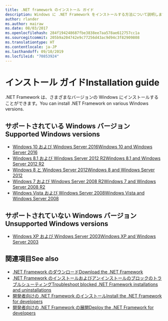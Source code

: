 ```yaml
---
title: .NET framework のインストール ガイド
description: Windows に .NET Framework をインストールする方法について説明します。
author: rlander
ms.author: mairaw
ms.date: 08/03/2017
ms.openlocfilehash: 284f194248687fbe3838ee7aa578ae612757cc1a
ms.sourcegitcommit: 205b9a204742e9c77256d43ac9d94c3f82909808
ms.translationtype: HT
ms.contentlocale: ja-JP
ms.lasthandoff: 09/10/2019
ms.locfileid: "70853924"
---
```

# <a name="installation-guide"></a><span data-ttu-id="e3db4-103">インストール ガイド</span><span class="sxs-lookup"><span data-stu-id="e3db4-103">Installation guide</span></span>

<span data-ttu-id="e3db4-104">.NET Framework は、さまざまなバージョンの Windows にインストールすることができます。</span><span class="sxs-lookup"><span data-stu-id="e3db4-104">You can install .NET Framework on various Windows versions.</span></span>

## <a name="supported-windows-versions"></a><span data-ttu-id="e3db4-105">サポートされている Windows バージョン</span><span class="sxs-lookup"><span data-stu-id="e3db4-105">Supported Windows versions</span></span>

- [<span data-ttu-id="e3db4-106">Windows 10 および Windows Server 2016</span><span class="sxs-lookup"><span data-stu-id="e3db4-106">Windows 10 and Windows Server 2016</span></span>](on-windows-10.md)
- [<span data-ttu-id="e3db4-107">Windows 8.1 および Windows Server 2012 R2</span><span class="sxs-lookup"><span data-stu-id="e3db4-107">Windows 8.1 and Windows Server 2012 R2</span></span>](on-windows-8-1.md)
- [<span data-ttu-id="e3db4-108">Windows 8 と Windows Server 2012</span><span class="sxs-lookup"><span data-stu-id="e3db4-108">Windows 8 and Windows Server 2012</span></span>](on-windows-8.md)
- [<span data-ttu-id="e3db4-109">Windows 7 および Windows Server 2008 R2</span><span class="sxs-lookup"><span data-stu-id="e3db4-109">Windows 7 and Windows Server 2008 R2</span></span>](on-windows-7.md)
- [<span data-ttu-id="e3db4-110">Windows Vista および Windows Server 2008</span><span class="sxs-lookup"><span data-stu-id="e3db4-110">Windows Vista and Windows Server 2008</span></span>](on-windows-vista.md)

## <a name="unsupported-windows-versions"></a><span data-ttu-id="e3db4-111">サポートされていない Windows バージョン</span><span class="sxs-lookup"><span data-stu-id="e3db4-111">Unsupported Windows versions</span></span>

- [<span data-ttu-id="e3db4-112">Windows XP および Windows Server 2003</span><span class="sxs-lookup"><span data-stu-id="e3db4-112">Windows XP and Windows Server 2003</span></span>](on-windows-xp.md)

## <a name="see-also"></a><span data-ttu-id="e3db4-113">関連項目</span><span class="sxs-lookup"><span data-stu-id="e3db4-113">See also</span></span>

- [<span data-ttu-id="e3db4-114">.NET Framework のダウンロード</span><span class="sxs-lookup"><span data-stu-id="e3db4-114">Download the .NET Framework</span></span>](https://dotnet.microsoft.com/download)
- [<span data-ttu-id="e3db4-115">.NET Framework のインストールおよびアンインストールのブロックのトラブルシューティング</span><span class="sxs-lookup"><span data-stu-id="e3db4-115">Troubleshoot blocked .NET Framework installations and uninstallations</span></span>](troubleshoot-blocked-installations-and-uninstallations.md)
- [<span data-ttu-id="e3db4-116">開発者向けの .NET Framework のインストール</span><span class="sxs-lookup"><span data-stu-id="e3db4-116">Install the .NET Framework for developers</span></span>](guide-for-developers.md)
- [<span data-ttu-id="e3db4-117">開発者向けの .NET Framework の展開</span><span class="sxs-lookup"><span data-stu-id="e3db4-117">Deploy the .NET Framework for developers</span></span>](../deployment/deployment-guide-for-developers.md)
